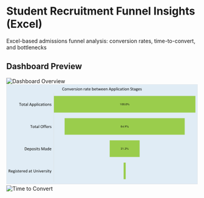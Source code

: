 # Student Recruitment Funnel Insights (Excel)
Excel-based admissions funnel analysis: conversion rates, time-to-convert, and bottlenecks
## Dashboard Preview

![Dashboard Overview](assets/dashboard_overview.png)  
![Conversion Funnel](assets/conversion_funnel.png)  
![Time to Convert](assets/time_to_convert.png)  
